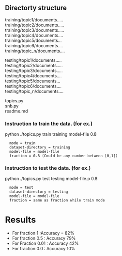 

Directorty structure  
--------------------- 

training/topic1/documents.....     
training/topic2/documents.....    
training/topic3/documents.....    
training/topic4/documents....  
training/topic5/documents...  
training/topic6/documents....       
training/topic_n/documents....    



testing/topic1/documents.....     
testing/topic2/documents.....    
testing/topic3/documents.....    
testing/topic4/documents....  
testing/topic5/documents...  
testing/topic6/documents....       
testing/topic_n/documents....    


topics.py  
snb.py   
readme.md  

### Instruction to train the data. (for ex.)    
python ./topics.py train training model-file 0.8     

      mode = train   
      dataset-directory = training   
      model-file = model-file   
      fraction = 0.8 (Could be any number between [0,1])  

### Instruction to test the data. (for ex.)  
python  ./topics.py test testing model-file.p 0.8   

      mode = test  
      dataset-directory = testing  
      model-file = model-file   
      fraction = same as fraction while train mode  



# Results     

- For fraction 1 :Accuracy = 82%      
- For fraction 0.5 : Accuracy 79%    
- For Fraction 0.01 : Accuracy 42%     
- For fraction 0.0 : Accuracy 10%

